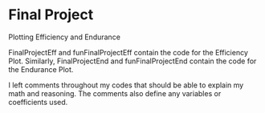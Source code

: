 # Final Project
 Plotting Efficiency and Endurance

FinalProjectEff and funFinalProjectEff contain the code for the Efficiency Plot.
Similarly, FinalProjectEnd and funFinalProjectEnd contain the code for the Endurance Plot.

I left comments throughout my codes that should be able to explain my math and reasoning. The comments also define any variables or coefficients used. 
